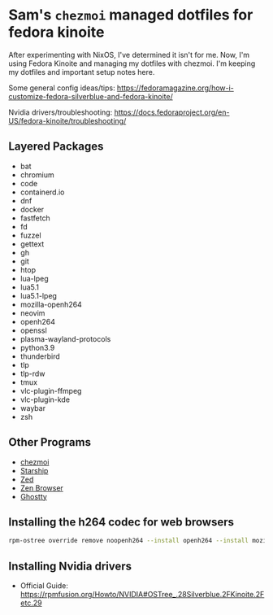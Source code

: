 # Sam's `chezmoi` managed dotfiles for fedora kinoite

After experimenting with NixOS, I've determined it isn't for me. Now, I'm using Fedora Kinoite and managing my dotfiles with chezmoi. I'm keeping my dotfiles and important setup notes here.  

Some general config ideas/tips: https://fedoramagazine.org/how-i-customize-fedora-silverblue-and-fedora-kinoite/

Nvidia drivers/troubleshooting: https://docs.fedoraproject.org/en-US/fedora-kinoite/troubleshooting/

## Layered Packages 

- bat
- chromium
- code
- containerd.io
- dnf
- docker
- fastfetch
- fd
- fuzzel
- gettext
- gh
- git
- htop
- lua-lpeg
- lua5.1
- lua5.1-lpeg
- mozilla-openh264
- neovim
- openh264
- openssl
- plasma-wayland-protocols
- python3.9
- thunderbird
- tlp
- tlp-rdw
- tmux
- vlc-plugin-ffmpeg
- vlc-plugin-kde
- waybar
- zsh

## Other Programs

- [chezmoi](https://www.chezmoi.io/)
- [Starship](https://github.com/starship/starship)
- [Zed](https://zed.dev/)
- [Zen Browser](https://www.zen-browser.app/)
- [Ghostty](https://ghostty.org)

## Installing the h264 codec for web browsers

```bash
rpm-ostree override remove noopenh264 --install openh264 --install mozilla-openh264
```

## Installing Nvidia drivers
- Official Guide: https://rpmfusion.org/Howto/NVIDIA#OSTree_.28Silverblue.2FKinoite.2Fetc.29

